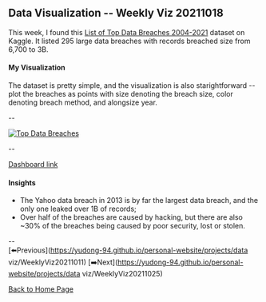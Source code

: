 <head>
  <!-- Global site tag (gtag.js) - Google Analytics -->
<script async src="https://www.googletagmanager.com/gtag/js?id=UA-112502179-1"></script>
<script>
  window.dataLayer = window.dataLayer || [];
  function gtag(){dataLayer.push(arguments);}
  gtag('js', new Date());

  gtag('config', 'UA-112502179-1');
</script>
</head>


## Data Visualization -- Weekly Viz 20211018

This week, I found this [List of Top Data Breaches 2004-2021](https://www.kaggle.com/hishaamarmghan/list-of-top-data-breaches-2004-2021) dataset on Kaggle. It listed 295 large data breaches with records breached size from 6,700 to 3B.  

#### My Visualization

The dataset is pretty simple, and the visualization is also starightforward -- plot the breaches as points with size denoting the breach size, color denoting breach method, and alongsize year.  

--  
<div class='tableauPlaceholder' id='viz1634613454740' style='position: relative'><noscript><a href='#'><img alt='Top Data Breaches ' src='https:&#47;&#47;public.tableau.com&#47;static&#47;images&#47;20&#47;20211018TopDataBreaches2004-2021&#47;TopDataBreaches&#47;1_rss.png' style='border: none' /></a></noscript><object class='tableauViz'  style='display:none;'><param name='host_url' value='https%3A%2F%2Fpublic.tableau.com%2F' /> <param name='embed_code_version' value='3' /> <param name='site_root' value='' /><param name='name' value='20211018TopDataBreaches2004-2021&#47;TopDataBreaches' /><param name='tabs' value='no' /><param name='toolbar' value='yes' /><param name='static_image' value='https:&#47;&#47;public.tableau.com&#47;static&#47;images&#47;20&#47;20211018TopDataBreaches2004-2021&#47;TopDataBreaches&#47;1.png' /> <param name='animate_transition' value='yes' /><param name='display_static_image' value='yes' /><param name='display_spinner' value='yes' /><param name='display_overlay' value='yes' /><param name='display_count' value='yes' /><param name='language' value='en-US' /><param name='filter' value='publish=yes' /></object></div>                <script type='text/javascript'>                    var divElement = document.getElementById('viz1634613454740');                    var vizElement = divElement.getElementsByTagName('object')[0];                    if ( divElement.offsetWidth > 800 ) { vizElement.style.width='600px';vizElement.style.height='827px';} else if ( divElement.offsetWidth > 500 ) { vizElement.style.width='600px';vizElement.style.height='827px';} else { vizElement.style.width='100%';vizElement.style.height='727px';}                     var scriptElement = document.createElement('script');                    scriptElement.src = 'https://public.tableau.com/javascripts/api/viz_v1.js';                    vizElement.parentNode.insertBefore(scriptElement, vizElement);                </script>  

--  

[Dashboard link](https://public.tableau.com/views/20211018TopDataBreaches2004-2021/TopDataBreaches?:language=en-US&publish=yes&:display_count=n&:origin=viz_share_link)
  
#### Insights
* The Yahoo data breach in 2013 is by far the largest data breach, and the only one leaked over 1B of records;  
* Over half of the breaches are caused by hacking, but there are also ~30% of the breaches being caused by poor security, lost or stolen.  

--  
[⬅️Previous](https://yudong-94.github.io/personal-website/projects/data viz/WeeklyViz20211011)  [➡️Next](https://yudong-94.github.io/personal-website/projects/data viz/WeeklyViz20211025)  

[Back to Home Page](https://yudong-94.github.io/personal-website/)
